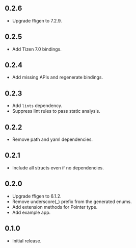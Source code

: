 ## 0.2.6

* Upgrade ffigen to 7.2.9.

## 0.2.5

* Add Tizen 7.0 bindings.

## 0.2.4

* Add missing APIs and regenerate bindings.

## 0.2.3

* Add `lints` dependency.
* Suppress lint rules to pass static analysis.

## 0.2.2

* Remove path and yaml dependencies.

## 0.2.1

* Include all structs even if no dependencies.

## 0.2.0

* Upgrade ffigen to 6.1.2.
* Remove underscore(_) prefix from the generated enums.
* Add extension methods for Pointer<Char> type.
* Add example app.

## 0.1.0

* Initial release.
